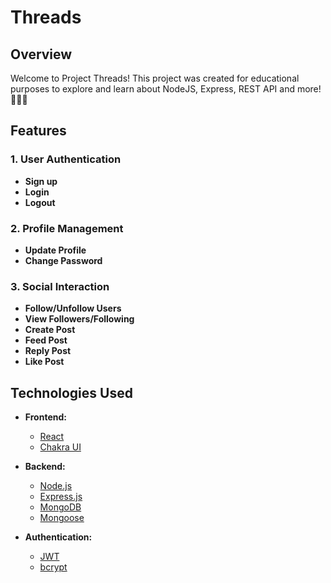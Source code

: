 # Threads

## Overview

Welcome to Project Threads! This project was created for educational purposes to explore and learn about NodeJS, Express, REST API and more! 🚀🚀🚀

## Features

### 1. User Authentication

-   **Sign up**
-   **Login**
-   **Logout**

### 2. Profile Management

-   **Update Profile**
-   **Change Password**

### 3. Social Interaction

-   **Follow/Unfollow Users**
-   **View Followers/Following**
-   **Create Post**
-   **Feed Post**
-   **Reply Post**
-   **Like Post**

## Technologies Used

-   **Frontend:**

    -   [React](https://reactjs.org/)
    -   [Chakra UI](https://chakra-ui.com/)

-   **Backend:**

    -   [Node.js](https://nodejs.org/)
    -   [Express.js](https://expressjs.com/)
    -   [MongoDB](https://www.mongodb.com/)
    -   [Mongoose](https://mongoosejs.com/)

-   **Authentication:**
    -   [JWT](https://jwt.io/)
    -   [bcrypt](https://www.npmjs.com/package/bcrypt)
